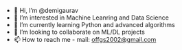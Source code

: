 - 👋 Hi, I’m @demigaurav
- 👀 I’m interested in Machine Leanring and Data Science
- 🌱 I’m currently learning Python and advanced algorithms 
- 💞️ I’m looking to collaborate on ML/DL projects
- 📫 How to reach me - mail: offgs2002@gmail.com

<!---
demigaurav/demigaurav is a ✨ special ✨ repository because its `README.md` (this file) appears on your GitHub profile.
You can click the Preview link to take a look at your changes.
--->
